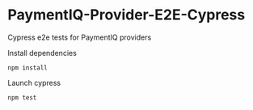 # PaymentIQ-Provider-E2E-Cypress
Cypress e2e tests for PaymentIQ providers


Install dependencies
```
npm install
```

Launch cypress
```
npm test
```
